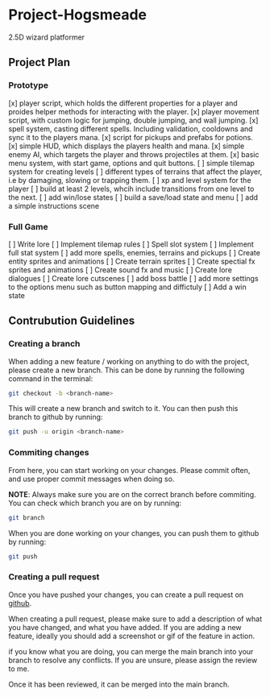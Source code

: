 # Project-Hogsmeade
2.5D wizard platformer

## Project Plan

### Prototype

[x] player script, which holds the different properties for a player and proides helper methods for interacting with the player.
[x] player movement script, with custom logic for jumping, double jumping, and wall jumping.
[x] spell system, casting different spells. Including validation, cooldowns and sync it to the players mana.
[x] script for pickups and prefabs for potions.
[x] simple HUD, which displays the players health and mana.
[x] simple enemy AI, which targets the player and throws projectiles at them.
[x] basic menu system, with start game, options and quit buttons.
[ ] simple tilemap system for creating levels 
[ ] different types of terrains that affect the player, i.e by damaging, slowing or trapping them.
[ ] xp and level system for the player 
[ ] build at least 2 levels, whcih include transitions from one level to the next.
[ ] add win/lose states
[ ] build a save/load state and menu
[ ] add a simple instructions scene


### Full Game

[ ] Write lore
[ ] Implement tilemap rules
[ ] Spell slot system
[ ] Implement full stat system
[ ] add more spells, enemies, terrains and pickups
[ ] Create entity sprites and animations
[ ] Create terrain sprites
[ ] Create spectial fx sprites and animations
[ ] Create sound fx and music
[ ] Create lore dialogues
[ ] Create lore cutscenes
[ ] add boss battle
[ ] add more settings to the options menu such as button mapping and diffictuly
[ ] Add a win state
 
## Contrubution Guidelines


### Creating a branch

When adding a new feature / working on anything to do with the project, please create a new branch. This can be done by running the following command in the terminal:

```sh
git checkout -b <branch-name>
```

This will create a new branch and switch to it. You can then push this branch to github by running:

```sh
git push -u origin <branch-name>
```

### Commiting changes

From here, you can start working on your changes. Please commit often, and use proper commit messages when doing so.

**NOTE**: Always make sure you are on the correct branch before commiting. You can check which branch you are on by running:

```sh
git branch
```

When you are done working on your changes, you can push them to github by running:

```sh
git push
```

### Creating a pull request

Once you have pushed your changes, you can create a pull request on [github](https://github.com).

When creating a pull request, please make sure to add a description of what you have changed, and what you have added. If you are adding a new feature, ideally you should add a screenshot or gif of the feature in action.

if you know what you are doing, you can merge the main branch into your branch to resolve any conflicts. If you are unsure, please assign the review to me. 

Once it has been reviewed, it can be merged into the main branch.




